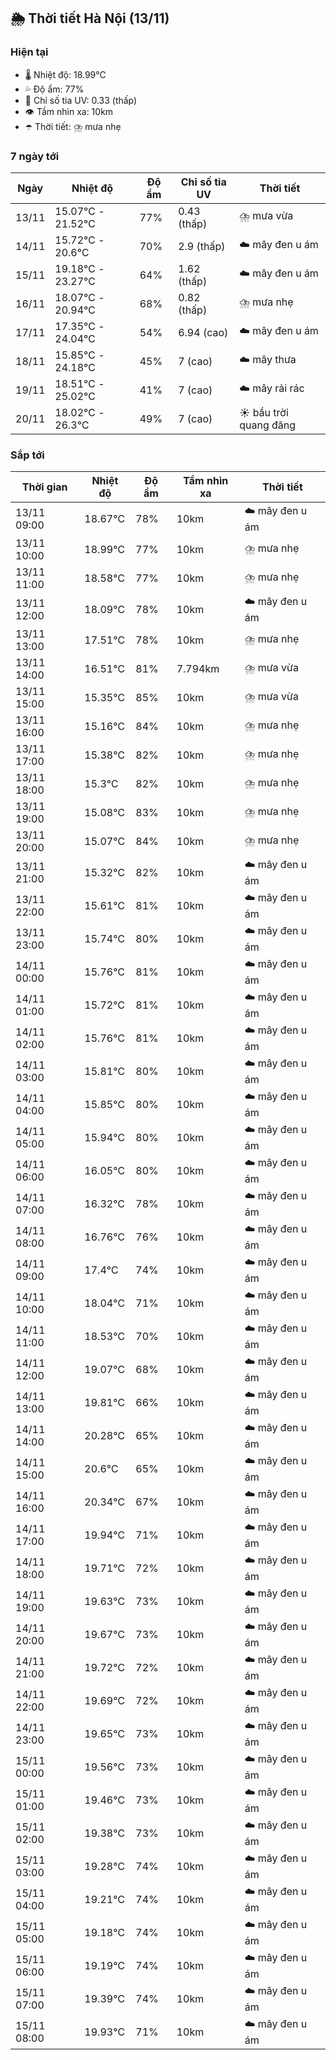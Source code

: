 ## 🌦️ Thời tiết Hà Nội (13/11)

### Hiện tại

- 🌡️ Nhiệt độ: 18.99℃
- 💦 Độ ẩm: 77%
- 🌟 Chỉ số tia UV: 0.33 (thấp)
- 👁️ Tầm nhìn xa: 10km
- ☂️ Thời tiết: ⛈️ mưa nhẹ

### 7 ngày tới

| Ngày | Nhiệt độ | Độ ẩm | Chỉ số tia UV | Thời tiết |
| --- | --- | --- | --- | --- |
| 13/11 | 15.07℃ - 21.52℃ | 77% | 0.43 (thấp) | ⛈️ mưa vừa |
| 14/11 | 15.72℃ - 20.6℃ | 70% | 2.9 (thấp) | ☁️ mây đen u ám |
| 15/11 | 19.18℃ - 23.27℃ | 64% | 1.62 (thấp) | ☁️ mây đen u ám |
| 16/11 | 18.07℃ - 20.94℃ | 68% | 0.82 (thấp) | ⛈️ mưa nhẹ |
| 17/11 | 17.35℃ - 24.04℃ | 54% | 6.94 (cao) | ☁️ mây đen u ám |
| 18/11 | 15.85℃ - 24.18℃ | 45% | 7 (cao) | ☁️ mây thưa |
| 19/11 | 18.51℃ - 25.02℃ | 41% | 7 (cao) | ☁️ mây rải rác |
| 20/11 | 18.02℃ - 26.3℃ | 49% | 7 (cao) | ☀️ bầu trời quang đãng |

### Sắp tới

| Thời gian | Nhiệt độ | Độ ẩm | Tầm nhìn xa | Thời tiết |
| --- | --- | --- | --- | --- |
| 13/11 09:00 | 18.67℃ | 78% | 10km | ☁️ mây đen u ám |
| 13/11 10:00 | 18.99℃ | 77% | 10km | ⛈️ mưa nhẹ |
| 13/11 11:00 | 18.58℃ | 77% | 10km | ⛈️ mưa nhẹ |
| 13/11 12:00 | 18.09℃ | 78% | 10km | ☁️ mây đen u ám |
| 13/11 13:00 | 17.51℃ | 78% | 10km | ⛈️ mưa nhẹ |
| 13/11 14:00 | 16.51℃ | 81% | 7.794km | ⛈️ mưa vừa |
| 13/11 15:00 | 15.35℃ | 85% | 10km | ⛈️ mưa vừa |
| 13/11 16:00 | 15.16℃ | 84% | 10km | ⛈️ mưa nhẹ |
| 13/11 17:00 | 15.38℃ | 82% | 10km | ⛈️ mưa nhẹ |
| 13/11 18:00 | 15.3℃ | 82% | 10km | ⛈️ mưa nhẹ |
| 13/11 19:00 | 15.08℃ | 83% | 10km | ⛈️ mưa nhẹ |
| 13/11 20:00 | 15.07℃ | 84% | 10km | ⛈️ mưa nhẹ |
| 13/11 21:00 | 15.32℃ | 82% | 10km | ☁️ mây đen u ám |
| 13/11 22:00 | 15.61℃ | 81% | 10km | ☁️ mây đen u ám |
| 13/11 23:00 | 15.74℃ | 80% | 10km | ☁️ mây đen u ám |
| 14/11 00:00 | 15.76℃ | 81% | 10km | ☁️ mây đen u ám |
| 14/11 01:00 | 15.72℃ | 81% | 10km | ☁️ mây đen u ám |
| 14/11 02:00 | 15.76℃ | 81% | 10km | ☁️ mây đen u ám |
| 14/11 03:00 | 15.81℃ | 80% | 10km | ☁️ mây đen u ám |
| 14/11 04:00 | 15.85℃ | 80% | 10km | ☁️ mây đen u ám |
| 14/11 05:00 | 15.94℃ | 80% | 10km | ☁️ mây đen u ám |
| 14/11 06:00 | 16.05℃ | 80% | 10km | ☁️ mây đen u ám |
| 14/11 07:00 | 16.32℃ | 78% | 10km | ☁️ mây đen u ám |
| 14/11 08:00 | 16.76℃ | 76% | 10km | ☁️ mây đen u ám |
| 14/11 09:00 | 17.4℃ | 74% | 10km | ☁️ mây đen u ám |
| 14/11 10:00 | 18.04℃ | 71% | 10km | ☁️ mây đen u ám |
| 14/11 11:00 | 18.53℃ | 70% | 10km | ☁️ mây đen u ám |
| 14/11 12:00 | 19.07℃ | 68% | 10km | ☁️ mây đen u ám |
| 14/11 13:00 | 19.81℃ | 66% | 10km | ☁️ mây đen u ám |
| 14/11 14:00 | 20.28℃ | 65% | 10km | ☁️ mây đen u ám |
| 14/11 15:00 | 20.6℃ | 65% | 10km | ☁️ mây đen u ám |
| 14/11 16:00 | 20.34℃ | 67% | 10km | ☁️ mây đen u ám |
| 14/11 17:00 | 19.94℃ | 71% | 10km | ☁️ mây đen u ám |
| 14/11 18:00 | 19.71℃ | 72% | 10km | ☁️ mây đen u ám |
| 14/11 19:00 | 19.63℃ | 73% | 10km | ☁️ mây đen u ám |
| 14/11 20:00 | 19.67℃ | 73% | 10km | ☁️ mây đen u ám |
| 14/11 21:00 | 19.72℃ | 72% | 10km | ☁️ mây đen u ám |
| 14/11 22:00 | 19.69℃ | 72% | 10km | ☁️ mây đen u ám |
| 14/11 23:00 | 19.65℃ | 73% | 10km | ☁️ mây đen u ám |
| 15/11 00:00 | 19.56℃ | 73% | 10km | ☁️ mây đen u ám |
| 15/11 01:00 | 19.46℃ | 73% | 10km | ☁️ mây đen u ám |
| 15/11 02:00 | 19.38℃ | 73% | 10km | ☁️ mây đen u ám |
| 15/11 03:00 | 19.28℃ | 74% | 10km | ☁️ mây đen u ám |
| 15/11 04:00 | 19.21℃ | 74% | 10km | ☁️ mây đen u ám |
| 15/11 05:00 | 19.18℃ | 74% | 10km | ☁️ mây đen u ám |
| 15/11 06:00 | 19.19℃ | 74% | 10km | ☁️ mây đen u ám |
| 15/11 07:00 | 19.39℃ | 74% | 10km | ☁️ mây đen u ám |
| 15/11 08:00 | 19.93℃ | 71% | 10km | ☁️ mây đen u ám |
